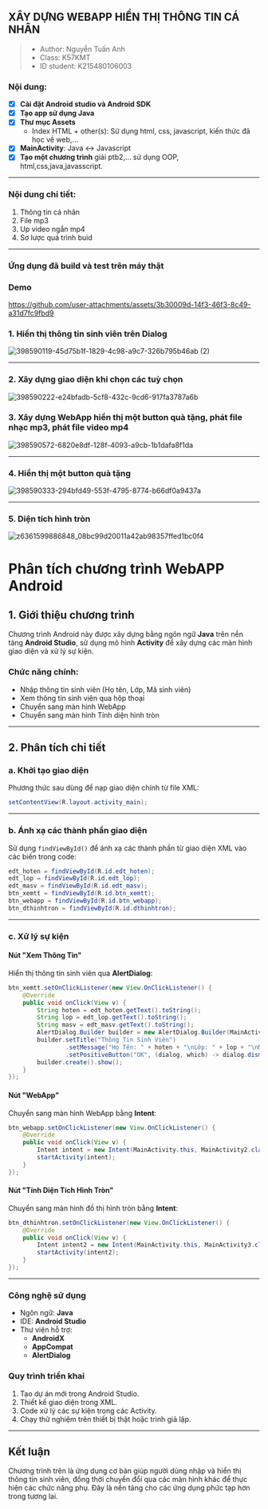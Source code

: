 ## XÂY DỰNG WEBAPP HIỂN THỊ THÔNG TIN CÁ NHÂN
> - Author: Nguyễn Tuấn Anh 
> - Class: K57KMT
> - ID student: K215480106003
### Nội dung:
 - [x] **Cài đặt Android studio và Android SDK**
 - [x] **Tạo app sử dụng Java**
 - [x] **Thư mục Assets**
   - Index HTML + other(s): Sử dụng html, css, javascript, kiến thức đã học về web,...
 - [x] **MainActivity**: Java <-> Javascript
 - [x] **Tạo một chương trình** giải ptb2,... sử dụng OOP, html,css,java,javasscript.
------------------
### Nội dung chi tiết:
1. Thông tin cá nhân
2. File mp3
3. Up video ngắn mp4
4. Sơ lược quá trình buid
--------------------
### Ứng dụng đã build và test trên máy thật

### Demo

https://github.com/user-attachments/assets/3b30009d-14f3-46f3-8c49-a31d7fc9fbd9

### 1. Hiển thị thông tin sinh viên trên Dialog
![398590119-45d75b1f-1829-4c98-a9c7-326b795b46ab (2)](https://github.com/user-attachments/assets/7811e9b5-a2bd-4896-bb14-325d1ad42645)

---------------

### 2. Xây dựng giao diện khi chọn các tuỳ chọn

![398590222-e24bfadb-5cf8-432c-9cd6-917fa3787a6b](https://github.com/user-attachments/assets/4b7e04de-dfdc-4df6-87c5-e29795ddc04f)


### 3. Xây dựng WebApp hiển thị một button quà tặng, phát file nhạc mp3, phát file video mp4

![398590572-6820e8df-128f-4093-a9cb-1b1dafa8f1da](https://github.com/user-attachments/assets/71f75304-b6d8-4fa9-b8a1-3f185a2dea11)

---------------

### 4. Hiển thị một button quà tặng
![398590333-294bfd49-553f-4795-8774-b66df0a9437a](https://github.com/user-attachments/assets/dcbc7645-03fb-4956-bbe1-745e7bce776c)


--------------

### 5. Diện tích hình tròn

![z6361599886848_08bc99d20011a42ab98357ffed1bc0f4](https://github.com/user-attachments/assets/2f2951af-c978-46ce-af49-d7383ff74ce0)


# Phân tích chương trình WebAPP Android

## 1. Giới thiệu chương trình
Chương trình Android này được xây dựng bằng ngôn ngữ **Java** trên nền tảng **Android Studio**, sử dụng mô hình **Activity** để xây dựng các màn hình giao diện và xử lý sự kiện.

### Chức năng chính:
- Nhập thông tin sinh viên (Họ tên, Lớp, Mã sinh viên)
- Xem thông tin sinh viên qua hộp thoại
- Chuyển sang màn hình WebApp
- Chuyển sang màn hình Tính diện hình tròn

---


## 2. Phân tích chi tiết

### a. Khởi tạo giao diện
Phương thức sau dùng để nạp giao diện chính từ file XML:
```java
setContentView(R.layout.activity_main);
```

---

### b. Ánh xạ các thành phần giao diện
Sử dụng `findViewById()` để ánh xạ các thành phần từ giao diện XML vào các biến trong code:
```java
edt_hoten = findViewById(R.id.edt_hoten);
edt_lop = findViewById(R.id.edt_lop);
edt_masv = findViewById(R.id.edt_masv);
btn_xemtt = findViewById(R.id.btn_xemtt);
btn_webapp = findViewById(R.id.btn_webapp);
btn_dthinhtron = findViewById(R.id.dthinhtron);
```

---

### c. Xử lý sự kiện

#### Nút "Xem Thông Tin"
Hiển thị thông tin sinh viên qua **AlertDialog**:
```java
btn_xemtt.setOnClickListener(new View.OnClickListener() {
    @Override
    public void onClick(View v) {
        String hoten = edt_hoten.getText().toString();
        String lop = edt_lop.getText().toString();
        String masv = edt_masv.getText().toString();
        AlertDialog.Builder builder = new AlertDialog.Builder(MainActivity.this);
        builder.setTitle("Thông Tin Sinh Viên")
                .setMessage("Họ Tên: " + hoten + "\nLớp: " + lop + "\nMã SV: " + masv)
                .setPositiveButton("OK", (dialog, which) -> dialog.dismiss());
        builder.create().show();
    }
});
```

#### Nút "WebApp"
Chuyển sang màn hình WebApp bằng **Intent**:
```java
btn_webapp.setOnClickListener(new View.OnClickListener() {
    @Override
    public void onClick(View v) {
        Intent intent = new Intent(MainActivity.this, MainActivity2.class);
        startActivity(intent);
    }
});
```

#### Nút "Tính Diện Tích Hình Tròn"
Chuyển sang màn hình đồ thị hình tròn bằng **Intent**:
```java
btn_dthinhtron.setOnClickListener(new View.OnClickListener() {
    @Override
    public void onClick(View v) {
        Intent intent2 = new Intent(MainActivity.this, MainActivity3.class);
        startActivity(intent2);
    }
});
```

---
### Công nghệ sử dụng
- Ngôn ngữ: **Java**
- IDE: **Android Studio**
- Thư viện hỗ trợ:
  - **AndroidX**
  - **AppCompat**
  - **AlertDialog**

### Quy trình triển khai
1. Tạo dự án mới trong Android Studio.
2. Thiết kế giao diện trong XML.
3. Code xử lý các sự kiện trong các Activity.
4. Chạy thử nghiệm trên thiết bị thật hoặc trình giả lập.

---

## Kết luận
Chương trình trên là ứng dụng cơ bản giúp người dùng nhập và hiển thị thông tin sinh viên, đồng thời chuyển đổi qua các màn hình khác để thực hiện các chức năng phụ. Đây là nền tảng cho các ứng dụng phức tạp hơn trong tương lai.


  
  
